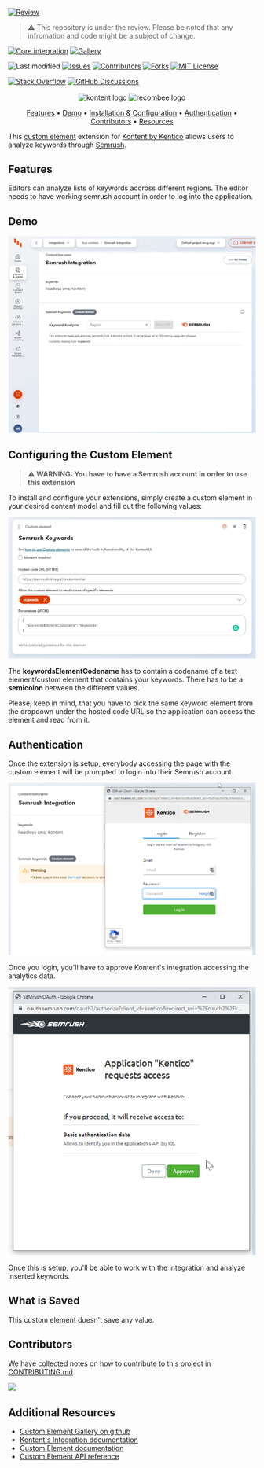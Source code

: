 [![Review][review]](https://kontent.ai/integrations/semrush)

> ⚠ This repository is under the review. Please be noted that any infromation and code might be a subject of change.

[![Core integration][core-shield]](https://kontent.ai/integrations/semrush)
[![Gallery][gallery-shield]](https://kentico.github.io/kontent-custom-element-samples/gallery/)

![Last modified][last-commit]
[![Issues][issues-shield]][issues-url]
[![Contributors][contributors-shield]][contributors-url]
[![Forks][forks-shield]][forks-url]
[![MIT License][license-shield]][license-url]

[![Stack Overflow][stack-shield]](https://stackoverflow.com/tags/kentico-kontent)
[![GitHub Discussions][discussion-shield]](https://github.com/Kentico/Home/discussions)

<p align="center">
<image src="docs/01-kk-logo-main.svg" alt="kontent logo" width="250" style="vertical-align: middle;"/>
<image src="docs/semrush-logo.png" alt="recombee logo" width="350" style="vertical-align: middle;" >
</p>

<p align="center">
  <a href="#features">Features</a> •
  <a href="#demo">Demo</a> •
  <a href="#configuring-the-custom-element">Installation & Configuration</a> •
  <a href="#authentication">Authentication</a> •
  <a href="#contributors">Contributors</a> •
  <a href="#additional-resources">Resources</a>
</p>

This [custom element](https://docs.kontent.ai/tutorials/develop-apps/integrate/integrating-your-own-content-editing-features) extension for [Kontent by Kentico](https://kontent.ai) allows users to analyze keywords through [Semrush](https://www.semrush.com). 

## Features
Editors can analyze lists of keywords accross different regions. The editor needs to have working semrush account in order to log into the application. 

## Demo

![Demo Animation][product-demo]

## Configuring the Custom Element

> **⚠ WARNING: You have to have a Semrush account in order to use this extension** 

To install and configure your extensions, simply create a custom element in your desired content model and fill out the following values:

![config]

The __keywordsElementCodename__ has to contain a codename of a text element/custom element that contains your keywords. There has to be a **semicolon** between the different values. 

Please, keep in mind, that you have to pick the same keyword element from the dropdown under the hosted code URL so the application can access the element and read from it.

## Authentication
Once the extension is setup, everybody accessing the page with the custom element will be prompted to login into their Semrush account.

![login1]

Once you login, you'll have to approve Kontent's integration accessing the analytics data. 

![login2]

Once this is setup, you'll be able to work with the integration and analyze inserted keywords.

## What is Saved
This custom element doesn't save any value.

## Contributors
We have collected notes on how to contribute to this project in [CONTRIBUTING.md](CONTRIBUTING.md).

<a href="https://github.com/Kentico/kontent-integration-semrush/graphs/contributors">
  <img src="https://contrib.rocks/image?repo=Kentico/kontent-integration-semrush" />
</a>

## Additional Resources

- [Custom Element Gallery on github](https://kentico.github.io/kontent-custom-element-samples/gallery/)
- [Kontent's Integration documentation](https://docs.kontent.ai/tutorials/develop-apps/integrate/integrations-overview)
- [Custom Element documentation](https://docs.kontent.ai/tutorials/develop-apps/integrate/content-editing-extensions)
- [Custom Element API reference](https://docs.kontent.ai/reference/custom-elements-js-api)



[last-commit]: https://img.shields.io/github/last-commit/Kentico/kontent-integration-semrush?style=for-the-badge
[review]: https://img.shields.io/static/v1?label=warning&message=under%20review&style=for-the-badge&color=orange
[contributors-shield]: https://img.shields.io/github/contributors/Kentico/kontent-integration-semrush.svg?style=for-the-badge
[contributors-url]: https://github.com/Kentico/kontent-integration-semrush/graphs/contributors
[forks-shield]: https://img.shields.io/github/forks/Kentico/kontent-integration-semrush.svg?style=for-the-badge
[forks-url]: https://github.com/Kentico/kontent-integration-semrush/network/members
[stars-shield]: https://img.shields.io/github/stars/Kentico/kontent-integration-semrush.svg?style=for-the-badge
[stars-url]: https://github.com/Kentico/kontent-integration-semrush/stargazers
[issues-shield]: https://img.shields.io/github/issues/Kentico/kontent-integration-semrush.svg?style=for-the-badge
[issues-url]: https://github.com/Kentico/kontent-integration-semrush/issues
[license-shield]: https://img.shields.io/github/license/Kentico/kontent-integration-semrush.svg?style=for-the-badge
[license-url]: https://github.com/Kentico/kontent-integration-semrush/blob/master/LICENSE
[core-shield]: https://img.shields.io/static/v1?label=&message=core%20integration&style=for-the-badge&color=FF5733
[gallery-shield]: https://img.shields.io/static/v1?label=&message=extension%20gallery&style=for-the-badge&color=51bce0
[stack-shield]: https://img.shields.io/badge/Stack%20Overflow-ASK%20NOW-FE7A16.svg?logo=stackoverflow&logoColor=white&style=for-the-badge
[discussion-shield]: https://img.shields.io/badge/GitHub-Discussions-FE7A16.svg?logo=github&style=for-the-badge
[product-demo]: docs/semrush.gif?raw=true
[config]: docs/configuration.png
[login1]: docs/login1.png
[login2]: docs/login2.png
